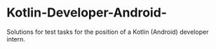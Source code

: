 # Kotlin-Developer-Android-
Solutions for test tasks for the position of a Kotlin (Android) developer intern.
